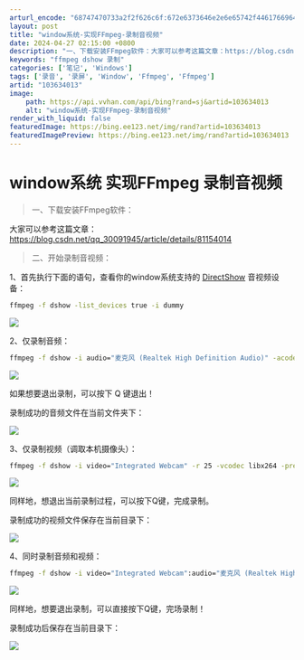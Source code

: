 ```yaml
---
arturl_encode: "68747470733a2f2f626c6f:672e6373646e2e6e65742f44617669645f6a69616875616e2f:61727469636c652f64657461696c732f313033363334303133"
layout: post
title: "window系统-实现FFmpeg-录制音视频"
date: 2024-04-27 02:15:00 +0800
description: "一、下载安装FFmpeg软件：大家可以参考这篇文章：https://blog.csdn.net/qq"
keywords: "ffmpeg dshow 录制"
categories: ['笔记', 'Windows']
tags: ['录音', '录屏', 'Window', 'Ffmpeg', 'Ffmpeg']
artid: "103634013"
image:
    path: https://api.vvhan.com/api/bing?rand=sj&artid=103634013
    alt: "window系统-实现FFmpeg-录制音视频"
render_with_liquid: false
featuredImage: https://bing.ee123.net/img/rand?artid=103634013
featuredImagePreview: https://bing.ee123.net/img/rand?artid=103634013
---
```


# window系统 实现FFmpeg 录制音视频

> 一、下载安装FFmpeg软件：

大家可以参考这篇文章：
<https://blog.csdn.net/qq_30091945/article/details/81154014>

> 二、开始录制音视频：

1、首先执行下面的语句，查看你的window系统支持的
[DirectShow](https://baike.baidu.com/item/DirectShow/181101?fr=aladdin)
音视频设备：

```bash
ffmpeg -f dshow -list_devices true -i dummy
```

![](https://i-blog.csdnimg.cn/blog_migrate/d737dfe64709de0d860b1c4da93fc92e.png)

2、仅录制音频：

```bash
ffmpeg -f dshow -i audio="麦克风 (Realtek High Definition Audio)" -acodec libmp3lame audio.mp3
```

![](https://i-blog.csdnimg.cn/blog_migrate/6642ce1dbb4d02183ada30bc9f64db0f.png)

如果想要退出录制，可以按下 Q 键退出！

录制成功的音频文件在当前文件夹下：

![](https://i-blog.csdnimg.cn/blog_migrate/ec4e74a9f8f14a13389c0480d0abaf68.png)

3、仅录制视频（调取本机摄像头）：

```bash
ffmpeg -f dshow -i video="Integrated Webcam" -r 25 -vcodec libx264 -preset:v ultrafast -tune:v zerolatency video.mp4
```

![](https://i-blog.csdnimg.cn/blog_migrate/a9d8d8b26df94faed8024ab77c763d95.png)

同样地，想退出当前录制过程，可以按下Q键，完成录制。

录制成功的视频文件保存在当前目录下：

![](https://i-blog.csdnimg.cn/blog_migrate/2cf6cef64ccd87b9346488101fcf3f4b.png)

4、同时录制音频和视频：

```bash
ffmpeg -f dshow -i video="Integrated Webcam":audio="麦克风 (Realtek High Definition Audio)" VideoAndAudio.mp4
```

![](https://i-blog.csdnimg.cn/blog_migrate/928a9ac0747bb6d724d110dc419fc3a7.png)

同样地，想要退出录制，可以直接按下Q键，完场录制！

录制成功后保存在当前目录下：

![](https://i-blog.csdnimg.cn/blog_migrate/d29dabd4f52b19959c5049abf32f412e.png)